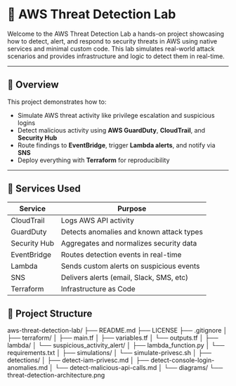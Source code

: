 # 🔐 AWS Threat Detection Lab

Welcome to the AWS Threat Detection Lab a hands-on project showcasing how to detect, alert, and respond to security threats in AWS using native services and minimal custom code. This lab simulates real-world attack scenarios and provides infrastructure and logic to detect them in real-time.

---

## 🧭 Overview

This project demonstrates how to:

- Simulate AWS threat activity like privilege escalation and suspicious logins
- Detect malicious activity using **AWS GuardDuty**, **CloudTrail**, and **Security Hub**
- Route findings to **EventBridge**, trigger **Lambda alerts**, and notify via **SNS**
- Deploy everything with **Terraform** for reproducibility

---

## 🧰 Services Used

| Service           | Purpose                                  |
|------------------|------------------------------------------|
| CloudTrail        | Logs AWS API activity                    |
| GuardDuty         | Detects anomalies and known attack types |
| Security Hub      | Aggregates and normalizes security data  |
| EventBridge       | Routes detection events in real-time     |
| Lambda            | Sends custom alerts on suspicious events |
| SNS               | Delivers alerts (email, Slack, SMS, etc) |
| Terraform         | Infrastructure as Code                   |

## 📁 Project Structure
aws-threat-detection-lab/
├── README.md
├── LICENSE
├── .gitignore
│
├── terraform/
│   ├── main.tf
│   ├── variables.tf
│   └── outputs.tf
│
├── lambda/
│   └── suspicious_activity_alert/
│       ├── lambda_function.py
│       └── requirements.txt
│
├── simulations/
│   └── simulate-privesc.sh
│
├── detections/
│   ├── detect-iam-privesc.md
│   ├── detect-console-login-anomalies.md
│   └── detect-malicious-api-calls.md
│
└── diagrams/
    └── threat-detection-architecture.png
